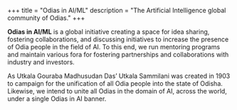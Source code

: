 +++
title = "Odias in AI/ML"
description = "The Artificial Intelligence global community of Odias."
+++

**Odias in AI/ML** is a global initiative creating a space for idea sharing, fostering collaborations, and discussing initiatives to increase the presence of Odia people in the field of AI. To this end, we run mentoring programs and maintain various fora for fostering partnerships and collaborations with industry and investors.

As Utkala Gouraba Madhusudan Das’ Utkala Sammilani was created in 1903 to campaign for the unification of all Odia people into the state of Odisha. Likewise, we intend to unite all Odias in the domain of AI, across the world, under a single Odias in AI banner.